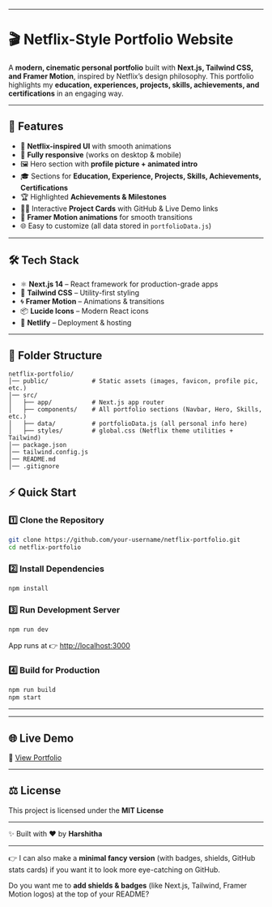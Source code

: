 

---

# 🎬 Netflix-Style Portfolio Website

A **modern, cinematic personal portfolio** built with **Next.js, Tailwind CSS, and Framer Motion**, inspired by Netflix’s design philosophy.
This portfolio highlights my **education, experiences, projects, skills, achievements, and certifications** in an engaging way.

---

## 🚀 Features

* 🎥 **Netflix-inspired UI** with smooth animations
* 📱 **Fully responsive** (works on desktop & mobile)
* 🖼️ Hero section with **profile picture + animated intro**
* 🎓 Sections for **Education, Experience, Projects, Skills, Achievements, Certifications**
* 🏆 Highlighted **Achievements & Milestones**
* 🧑‍💻 Interactive **Project Cards** with GitHub & Live Demo links
* 🎨 **Framer Motion animations** for smooth transitions
* 🌐 Easy to customize (all data stored in `portfolioData.js`)

---

## 🛠️ Tech Stack

* ⚛️ **Next.js 14** – React framework for production-grade apps
* 🎨 **Tailwind CSS** – Utility-first styling
* 🌀 **Framer Motion** – Animations & transitions
* 📦 **Lucide Icons** – Modern React icons
* 🔧 **Netlify** – Deployment & hosting

---

## 📂 Folder Structure

```
netflix-portfolio/
│── public/            # Static assets (images, favicon, profile pic, etc.)
│── src/
│   ├── app/           # Next.js app router
│   ├── components/    # All portfolio sections (Navbar, Hero, Skills, etc.)
│   ├── data/          # portfolioData.js (all personal info here)
│   ├── styles/        # global.css (Netflix theme utilities + Tailwind)
│── package.json
│── tailwind.config.js
│── README.md
│── .gitignore
```



## ⚡ Quick Start

### 1️⃣ Clone the Repository

```bash
git clone https://github.com/your-username/netflix-portfolio.git
cd netflix-portfolio
```

### 2️⃣ Install Dependencies

```bash
npm install
```

### 3️⃣ Run Development Server

```bash
npm run dev
```

App runs at 👉 [http://localhost:3000](http://localhost:3000)

### 4️⃣ Build for Production

```bash
npm run build
npm start
```

---




---



## 🌐 Live Demo

🔗 [View Portfolio]([https://your-portfolio-link.vercel.app](https://silly-souffle-3ffa99.netlify.app/))

---




## ⚖️ License

This project is licensed under the **MIT License** 

---

✨ Built with ❤️ by **Harshitha**

---

👉 I can also make a **minimal fancy version** (with badges, shields, GitHub stats cards) if you want it to look more eye-catching on GitHub.

Do you want me to **add shields & badges** (like Next.js, Tailwind, Framer Motion logos) at the top of your README?
